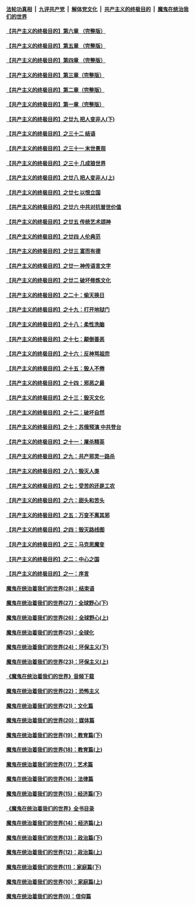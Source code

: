 ####  [法轮功真相](../../../../basic/blob/master/README.md?t=04231101) &nbsp;|&nbsp; [九评共产党](../../../../9ping.md/blob/master/README.md?t=04231101) &nbsp;|&nbsp; [解体党文化](../../../../jtdwh.md/blob/master/README.md?t=04231101)  &nbsp;|&nbsp; [共产主义的终极目的](../../../../gczydzjmd.md/blob/master/README.md?t=04231101) &nbsp;|&nbsp; [魔鬼在统治我们的世界](../../../../mgztzwmdsj.md/blob/master/README.md?t=04231101) 

#### [【共产主义的终极目的】第六章 （完整版）](../pages/nsc422/n11428913.md?t=04231101) 

#### [【共产主义的终极目的】第五章 （完整版）](../pages/nsc422/n11428912.md?t=04231101) 

#### [【共产主义的终极目的】第四章 （完整版）](../pages/nsc422/n11428907.md?t=04231101) 

#### [【共产主义的终极目的】第三章（完整版）](../pages/nsc422/n11428848.md?t=04231101) 

#### [【共产主义的终极目的】第二章（完整版）](../pages/nsc422/n11428831.md?t=04231101) 

#### [【共产主义的终极目的】第一章（完整版）](../pages/nsc422/n11417651.md?t=04231101) 

#### [【共产主义的终极目的】之廿九 把人变非人(下)](../pages/nsc422/n11344140.md?t=04231101) 

#### [【共产主义的终极目的】之三十二 结语](../pages/nsc422/n11360535.md?t=04231101) 

#### [【共产主义的终极目的】之三十一 末世景观](../pages/nsc422/n11351129.md?t=04231101) 

#### [【共产主义的终极目的】之三十 几成狼世界](../pages/nsc422/n11348280.md?t=04231101) 

#### [【共产主义的终极目的】之廿八 把人变非人(上)](../pages/nsc422/n11340492.md?t=04231101) 

#### [【共产主义的终极目的】之廿七 以恨立国](../pages/nsc422/n11336944.md?t=04231101) 

#### [【共产主义的终极目的】之廿六 中共对抗普世价值](../pages/nsc422/n11324785.md?t=04231101) 

#### [【共产主义的终极目的】之廿五 传统艺术颂神](../pages/nsc422/n11296396.md?t=04231101) 

#### [【共产主义的终极目的】之廿四 人伦典范](../pages/nsc422/n11296397.md?t=04231101) 

#### [【共产主义的终极目的】之廿三 富而有德](../pages/nsc422/n11283598.md?t=04231101) 

#### [【共产主义的终极目的】之廿一 神传语言文字](../pages/nsc422/n11263265.md?t=04231101) 

#### [【共产主义的终极目的】之廿二 破坏修炼文化](../pages/nsc422/n11245728.md?t=04231101) 

#### [【共产主义的终极目的】之二十：偷天换日](../pages/nsc422/n11238846.md?t=04231101) 

#### [【共产主义的终极目的】之十九：打开地狱门](../pages/nsc422/n11206376.md?t=04231101) 

#### [【共产主义的终极目的】之十八：柔性洗脑](../pages/nsc422/n11199994.md?t=04231101) 

#### [【共产主义的终极目的】之十七：颠倒善恶](../pages/nsc422/n11179782.md?t=04231101) 

#### [【共产主义的终极目的】之十六：反神骂祖宗](../pages/nsc422/n11166798.md?t=04231101) 

#### [【共产主义的终极目的】之十五：毁人不倦](../pages/nsc422/n11166792.md?t=04231101) 

#### [【共产主义的终极目的】之十四：邪恶之最](../pages/nsc422/n11150249.md?t=04231101) 

#### [【共产主义的终极目的】之十三：毁灭文化](../pages/nsc422/n11135227.md?t=04231101) 

#### [【共产主义的终极目的】之十二：破坏自然](../pages/nsc422/n11135214.md?t=04231101) 

#### [【共产主义的终极目的】之十：苏俄预演 中共登台](../pages/nsc422/n11118424.md?t=04231101) 

#### [【共产主义的终极目的】之十一：屠杀精英](../pages/nsc422/n11118442.md?t=04231101) 

#### [【共产主义的终极目的】之九：共产邪灵一路杀](../pages/nsc422/n11114139.md?t=04231101) 

#### [【共产主义的终极目的】之八：毁灭人类](../pages/nsc422/n11108503.md?t=04231101) 

#### [【共产主义的终极目的】之七：受苦的还是工农](../pages/nsc422/n11101809.md?t=04231101) 

#### [【共产主义的终极目的】之六：甜头和苦头](../pages/nsc422/n11096971.md?t=04231101) 

#### [【共产主义的终极目的】之五：万变不离其邪](../pages/nsc422/n11091285.md?t=04231101) 

#### [【共产主义的终极目的】之四：毁灭路线图](../pages/nsc422/n11086284.md?t=04231101) 

#### [【共产主义的终极目的】之三：马克思魔变](../pages/nsc422/n11061941.md?t=04231101) 

#### [【共产主义的终极目的】之二：中心之国](../pages/nsc422/n11047728.md?t=04231101) 

#### [【共产主义的终极目的】之一：序言](../pages/nsc422/n11086077.md?t=04231101) 

#### [魔鬼在统治着我们的世界(28)：结束语](../pages/nsc422/n10936246.md?t=04231101) 

#### [魔鬼在统治着我们的世界(27)：全球野心(下)](../pages/nsc422/n10928319.md?t=04231101) 

#### [魔鬼在统治着我们的世界(26)：全球野心(上)](../pages/nsc422/n10900318.md?t=04231101) 

#### [魔鬼在统治着我们的世界(25)：全球化](../pages/nsc422/n10788205.md?t=04231101) 

#### [魔鬼在统治着我们的世界(24)：环保主义(下)](../pages/nsc422/n10695307.md?t=04231101) 

#### [魔鬼在统治着我们的世界(23)：环保主义(上)](../pages/nsc422/n10688613.md?t=04231101) 

#### [《魔鬼在统治着我们的世界》音频下载](../pages/nsc422/n10635553.md?t=04231101) 

#### [魔鬼在统治着我们的世界(22)：恐怖主义](../pages/nsc422/n10614727.md?t=04231101) 

#### [魔鬼在统治着我们的世界(21)：文化篇](../pages/nsc422/n10597706.md?t=04231101) 

#### [魔鬼在统治着我们的世界(20)：媒体篇](../pages/nsc422/n10586579.md?t=04231101) 

#### [魔鬼在统治着我们的世界(19)：教育篇(下)](../pages/nsc422/n10564808.md?t=04231101) 

#### [魔鬼在统治着我们的世界(18)：教育篇(上)](../pages/nsc422/n10526970.md?t=04231101) 

#### [魔鬼在统治着我们的世界(17)：艺术篇](../pages/nsc422/n10499093.md?t=04231101) 

#### [魔鬼在统治着我们的世界(16)：法律篇](../pages/nsc422/n10485969.md?t=04231101) 

#### [魔鬼在统治着我们的世界(15)：经济篇(下)](../pages/nsc422/n10469975.md?t=04231101) 

#### [《魔鬼在统治着我们的世界》全书目录](../pages/nsc422/n10464261.md?t=04231101) 

#### [魔鬼在统治着我们的世界(14)：经济篇(上)](../pages/nsc422/n10457370.md?t=04231101) 

#### [魔鬼在统治着我们的世界(13)：政治篇(下)](../pages/nsc422/n10448270.md?t=04231101) 

#### [魔鬼在统治着我们的世界(12)：政治篇(上)](../pages/nsc422/n10444576.md?t=04231101) 

#### [魔鬼在统治着我们的世界(11)：家庭篇(下)](../pages/nsc422/n10440961.md?t=04231101) 

#### [魔鬼在统治着我们的世界(10)：家庭篇(上)](../pages/nsc422/n10435448.md?t=04231101) 

#### [魔鬼在统治着我们的世界(9)：信仰篇](../pages/nsc422/n10432159.md?t=04231101) 

